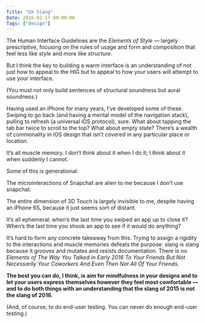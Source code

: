 ```yaml
---
Title: "UX Slang"
Date: 2016-02-17 00:00:00
Tags: ["design"]
---
```


<p>The Human Interface Guidelines are the <em>Elements of Style</em> — largely prescriptive, focusing on the rules of usage and form and composition that feel less like <em>style</em> and more like <em>structure</em>.</p>


<p>But I think the key to building a warm interface is an understanding of not just how to appeal to the HIG but to appeal to how your users will attempt to use your interface.</p>


<p>(You must not only build sentences of structural soundness but aural soundness.)</p>


<p>Having used an iPhone for many years, I’ve developed some of these.  Swiping to go back (and having a mental model of the navigation stack), pulling to refresh (a universal iOS protocol), sure.  What about tapping the tab bar twice to scroll to the top?  What about empty state? There’s a wealth of commonality in iOS design that isn’t covered in any particular place or location.</p>


<p>It’s all muscle memory.  I don’t think about it when I do it; I think about it when suddenly I cannot.</p>


<p>Some of this is generational:</p>


<p>The microinteractions of Snapchat are alien to me because I don’t use snapchat.</p>


<p>The entire dimension of 3D Touch is largely invisible to me, despite having an iPhone 6S, because it just seems sort of distant.</p>


<p>It’s all ephemeral: when’s the last time you swiped an app up to close it?  When’s the last time you shook an app to see if it would do anything?</p>


<p>It’s hard to form any concrete takeaway from this.  Trying to assign a rigidity to the interactions and muscle memories defeats the purpose: slang is slang because it grooves and mutates and resists documentation.  There is no <em>Elements of The Way You Talked in Early 2016 To Your Friends But Not Necessarily Your Coworkers And Even Then Not All Of Your Friends</em>.</p>


<p><strong>The best you can do, I think, is aim for mindfulness in your designs and to let your users express themselves however they feel most comfortable — and to do both things with an understanding that the slang of 2015 is not the slang of 2016.</strong></p>


<p>(And, of course, to do end-user testing.  You can never do enough end-user testing.)</p>
	